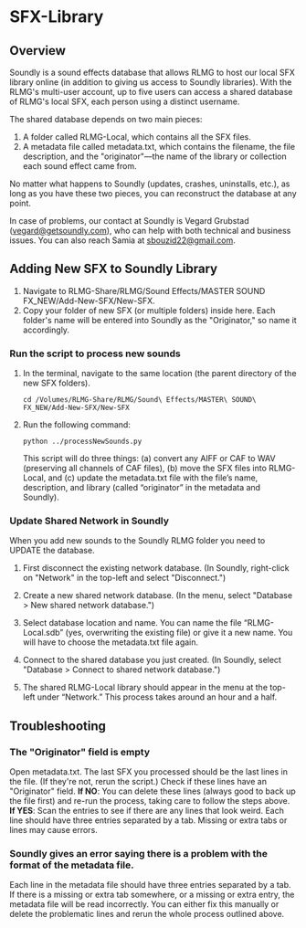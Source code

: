 # SFX-Library
## Overview
Soundly is a sound effects database that allows RLMG to host our local SFX library online (in addition to giving us access to Soundly libraries). With the RLMG's multi-user account, up to five users can access a shared database of RLMG's local SFX, each person using a distinct username. 

The shared database depends on two main pieces:

1. A folder called RLMG-Local, which contains all the SFX files.
2. A metadata file called metadata.txt, which contains the filename, the file description, and the "originator"—the name of the library or collection each sound effect came from.

No matter what happens to Soundly (updates, crashes, uninstalls, etc.), as long as you have these two pieces, you can reconstruct the database at any point.

In case of problems, our contact at Soundly is Vegard Grubstad (vegard@getsoundly.com), who can help with both technical and business issues. You can also reach Samia at sbouzid22@gmail.com.

## Adding New SFX to Soundly Library

1. Navigate to RLMG-Share/RLMG/Sound Effects/MASTER SOUND FX_NEW/Add-New-SFX/New-SFX.
2. Copy your folder of new SFX (or multiple folders) inside here. Each folder's name will be entered into Soundly as the "Originator," so name it accordingly.

### Run the script to process new sounds
1. In the terminal, navigate to the same location (the parent directory of the new SFX folders).

    `cd /Volumes/RLMG-Share/RLMG/Sound\ Effects/MASTER\ SOUND\ FX_NEW/Add-New-SFX/New-SFX`


2. Run the following command: 

    `python ../processNewSounds.py`

    This script will do three things: (a) convert any AIFF or CAF to WAV (preserving all channels of CAF files), (b) move the SFX files into RLMG-Local, and (c) update the metadata.txt file with the file’s name, description, and library (called “originator” in the metadata and Soundly).

### Update Shared Network in Soundly
When you add new sounds to the Soundly RLMG folder you need to UPDATE the database. 

1. First disconnect the existing network database. (In Soundly, right-click on "Network" in the top-left and select "Disconnect.")

2. Create a new shared network database. (In the menu, select "Database > New shared network database.")

3. Select database location and name. You can name the file “RLMG-Local.sdb” (yes, overwriting the existing file) or give it a new name.
You will have to choose the metadata.txt file again.

4. Connect to the shared database you just created. (In Soundly, select "Database > Connect to shared network database.")

5. The shared RLMG-Local library should appear in the menu at the top-left under “Network.” This process takes around an hour and a half.

## Troubleshooting
### The "Originator" field is empty
Open metadata.txt. The last SFX you processed should be the last lines in the file. (If they're not, rerun the script.) Check if these lines have an "Originator" field. **If NO**: You can delete these lines (always good to back up the file first) and re-run the process, taking care to follow the steps above. **If YES**: Scan the entries to see if there are any lines that look weird. Each line should have three entries separated by a tab. Missing or extra tabs or lines may cause errors.

### Soundly gives an error saying there is a problem with the format of the metadata file.
Each line in the metadata file should have three entries separated by a tab. If there is a missing or extra tab somewhere, or a missing or extra entry, the metadata file will be read incorrectly. You can either fix this manually or delete the problematic lines and rerun the whole process outlined above. 
